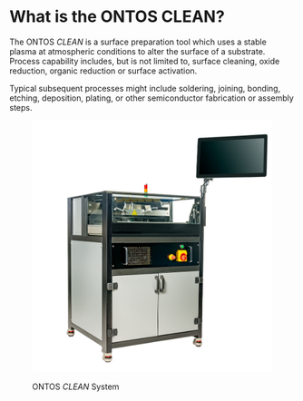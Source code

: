 # What is the ONTOS CLEAN?

The ONTOS _CLEAN_ is a surface preparation tool which uses a stable plasma at atmospheric conditions to alter the surface of a substrate. Process capability includes, but is not limited to, surface cleaning, oxide reduction, organic reduction or surface activation.

Typical subsequent processes might include soldering, joining, bonding, etching, deposition, plating, or other semiconductor fabrication or assembly steps.&#x20;

<figure><img src="../../.gitbook/assets/ontosside.jpeg" alt=""><figcaption><p>ONTOS <em>CLEAN</em> System</p></figcaption></figure>

